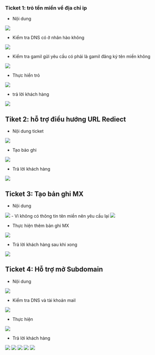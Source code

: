 ### Ticket 1: trỏ tền miền về địa chỉ ip
- Nội dung 
<img src="img/302 (4).png">

- Kiểm tra DNS có ở nhân hào không 

<img src="img/302 (2).png">


- Kiểm tra gamil gửi yêu cầu có phải là gamil đăng ký tên miền không 

<img src="img/302 (3).png">

- Thực hiển trỏ 


<img src="img/302 (1).png">

- trả lời khách hàng 

<img src="img/302 (5).png">


## Tiket 2: hỗ trợ điều hướng URL Rediect
- Nội dung ticket

<img src="img/302 (6).png">

- Tạo bảo ghi

<img src="img/302 (7).png">

- Trả lời khách hàng 

<img src="img/302 (8).png">

## Ticket 3: Tạo bản ghi MX
- Nội dung 

<img src="img/302 (9).png">
- Vì không có thông tin tên miền nên yêu cầu lại

<img src="img/302 (10).png">

- Thực hiện thêm bản ghi MX 

<img src="img/302 (11).png">

- Trả lời khách hàng sau khi xong 

<img src="img/302 (12).png">

## Ticket 4: Hỗ trợ mở Subdomain
- Nội dung 

<img src="img/302 (13).png">

- Kiểm tra DNS và tài khoản mail

<img src="img/302 (14).png">

- Thực hiện 

<img src="img/302 (15).png">

- Trả lời khách hàng 


<img src="img/302 (16).png">
<img src="img/302 (17).png">
<img src="img/302 (18).png">
<img src="img/302 (19).png">
<img src="img/302 (20).png">